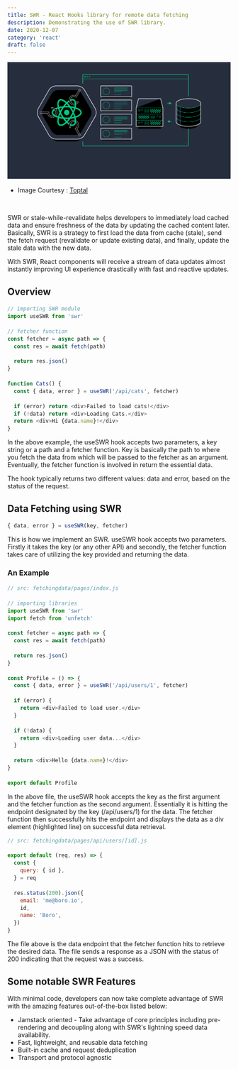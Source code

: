 ```yaml
---
title: SWR - React Hooks library for remote data fetching
description: Demonstrating the use of SWR library.
date: 2020-12-07
category: 'react'
draft: false
---
```


![cover](./assets/SWR.png)

- Image Courtesy : [Toptal](https://www.toptal.com/react-hooks/stale-while-revalidate)

<br/>

SWR or stale-while-revalidate helps developers to immediately load cached data and ensure freshness of the data by updating the cached content later. Basically, SWR is a strategy to first load the data from cache (stale), send the fetch request (revalidate or update existing data), and finally, update the stale data with the new data.

With SWR, React components will receive a stream of data updates almost instantly improving UI experience drastically with fast and reactive updates.

## Overview

```javascript
// importing SWR module
import useSWR from 'swr'

// fetcher function
const fetcher = async path => {
  const res = await fetch(path)

  return res.json()
}

function Cats() {
  const { data, error } = useSWR('/api/cats', fetcher)

  if (error) return <div>Failed to load cats!</div>
  if (!data) return <div>Loading Cats.</div>
  return <div>Hi {data.name}!</div>
}
```

In the above example, the useSWR hook accepts two parameters, a key string or a path and a fetcher function. Key is basically the path to where you fetch the data from which will be passed to the fetcher as an argument. Eventually, the fetcher function is involved in return the essential data.

The hook typically returns two different values: data and error, based on the status of the request.

## Data Fetching using SWR

```javascript
{ data, error } = useSWR(key, fetcher)
```

This is how we implement an SWR. useSWR hook accepts two parameters. Firstly it takes the key (or any other API) and secondly, the fetcher function takes care of utilizing the key provided and returning the data.

### An Example

```javascript {22}
// src: fetchingdata/pages/index.js

// importing libraries
import useSWR from 'swr'
import fetch from 'unfetch'

const fetcher = async path => {
  const res = await fetch(path)

  return res.json()
}

const Profile = () => {
  const { data, error } = useSWR('/api/users/1', fetcher)

  if (error) {
    return <div>Failed to load user.</div>
  }

  if (!data) {
    return <div>Loading user data...</div>
  }

  return <div>Hello {data.name}!</div>
}

export default Profile
```

In the above file, the useSWR hook accepts the key as the first argument and the fetcher function as the second argument. Essentially it is hitting the endpoint designated by the key (/api/users/1) for the data. The fetcher function then successfully hits the endpoint and displays the data as a div element (highlighted line) on successful data retrieval.

```javascript
// src: fetchingdata/pages/api/users/[id].js

export default (req, res) => {
  const {
    query: { id },
  } = req

  res.status(200).json({
    email: 'me@boro.io',
    id,
    name: 'Boro',
  })
}
```

The file above is the data endpoint that the fetcher function hits to retrieve the desired data. The file sends a response as a JSON with the status of 200 indicating that the request was a success.

## Some notable SWR Features

With minimal code, developers can now take complete advantage of SWR with the amazing features out-of-the-box listed below:

- Jamstack oriented - Take advantage of core principles including pre-rendering and decoupling along with SWR's lightning speed data availability.
- Fast, lightweight, and reusable data fetching
- Built-in cache and request deduplication
- Transport and protocol agnostic

